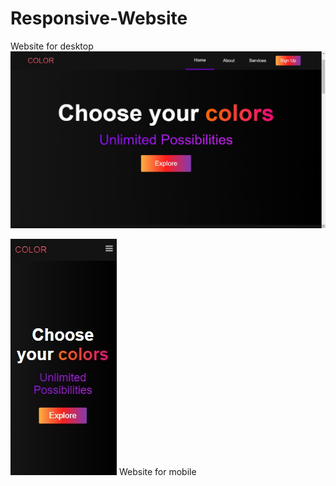 # Responsive-Website

Website for desktop
![](https://raw.githubusercontent.com/GuedsGui/Responsive-Website/master/assets/screenshot.jpg)

![](https://raw.githubusercontent.com/GuedsGui/Responsive-Website/master/assets/responsivity-screenshot.jpg)
Website for mobile
